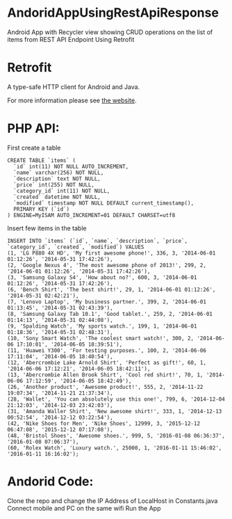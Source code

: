 # AndoridAppUsingRestApiResponse
Android App with Recycler view showing CRUD operations on the list of items from REST API Endpoint Using Retrofit

Retrofit
========

A type-safe HTTP client for Android and Java.

For more information please see [the website][1].


PHP API:
=======

  First create a table

    CREATE TABLE `items` (
      `id` int(11) NOT NULL AUTO_INCREMENT,
      `name` varchar(256) NOT NULL,
      `description` text NOT NULL,
      `price` int(255) NOT NULL,
      `category_id` int(11) NOT NULL,
      `created` datetime NOT NULL,
      `modified` timestamp NOT NULL DEFAULT current_timestamp(),
      PRIMARY KEY (`id`)
    ) ENGINE=MyISAM AUTO_INCREMENT=01 DEFAULT CHARSET=utf8

Insert few items in the table

    INSERT INTO `items` (`id`, `name`, `description`, `price`, `category_id`, `created`, `modified`) VALUES
    (1, 'LG P880 4X HD', 'My first awesome phone!', 336, 3, '2014-06-01 01:12:26', '2014-05-31 17:42:26'),
    (2, 'Google Nexus 4', 'The most awesome phone of 2013!', 299, 2, '2014-06-01 01:12:26', '2014-05-31 17:42:26'),
    (3, 'Samsung Galaxy S4', 'How about no?', 600, 3, '2014-06-01 01:12:26', '2014-05-31 17:42:26'),
    (6, 'Bench Shirt', 'The best shirt!', 29, 1, '2014-06-01 01:12:26', '2014-05-31 02:42:21'),
    (7, 'Lenovo Laptop', 'My business partner.', 399, 2, '2014-06-01 01:13:45', '2014-05-31 02:43:39'),
    (8, 'Samsung Galaxy Tab 10.1', 'Good tablet.', 259, 2, '2014-06-01 01:14:13', '2014-05-31 02:44:08'),
    (9, 'Spalding Watch', 'My sports watch.', 199, 1, '2014-06-01 01:18:36', '2014-05-31 02:48:31'),
    (10, 'Sony Smart Watch', 'The coolest smart watch!', 300, 2, '2014-06-06 17:10:01', '2014-06-05 18:39:51'),
    (11, 'Huawei Y300', 'For testing purposes.', 100, 2, '2014-06-06 17:11:04', '2014-06-05 18:40:54'),
    (12, 'Abercrombie Lake Arnold Shirt', 'Perfect as gift!', 60, 1, '2014-06-06 17:12:21', '2014-06-05 18:42:11'),
    (13, 'Abercrombie Allen Brook Shirt', 'Cool red shirt!', 70, 1, '2014-06-06 17:12:59', '2014-06-05 18:42:49'),
    (26, 'Another product', 'Awesome product!', 555, 2, '2014-11-22 19:07:34', '2014-11-21 21:37:34'),
    (28, 'Wallet', 'You can absolutely use this one!', 799, 6, '2014-12-04 21:12:03', '2014-12-03 23:42:03'),
    (31, 'Amanda Waller Shirt', 'New awesome shirt!', 333, 1, '2014-12-13 00:52:54', '2014-12-12 03:22:54'),
    (42, 'Nike Shoes for Men', 'Nike Shoes', 12999, 3, '2015-12-12 06:47:08', '2015-12-12 07:17:08'),
    (48, 'Bristol Shoes', 'Awesome shoes.', 999, 5, '2016-01-08 06:36:37', '2016-01-08 07:06:37'),
    (60, 'Rolex Watch', 'Luxury watch.', 25000, 1, '2016-01-11 15:46:02', '2016-01-11 16:16:02');


Andorid Code:
=============

Clone the repo and change the IP Address of LocalHost in Constants.java
Connect mobile and PC on the same wifi
Run the App



 [1]: https://square.github.io/retrofit/
